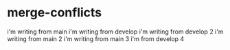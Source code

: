 # merge-conflicts
i'm writing from main
i'm writing from develop
i'm writing from develop 2
i'm writing from main 2
i'm writing from main 3
i'm from develop 4
